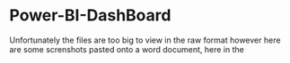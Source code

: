 # Power-BI-DashBoard

Unfortunately the files are too big to view in the raw format however here are some screnshots pasted onto a word document, here in the 
